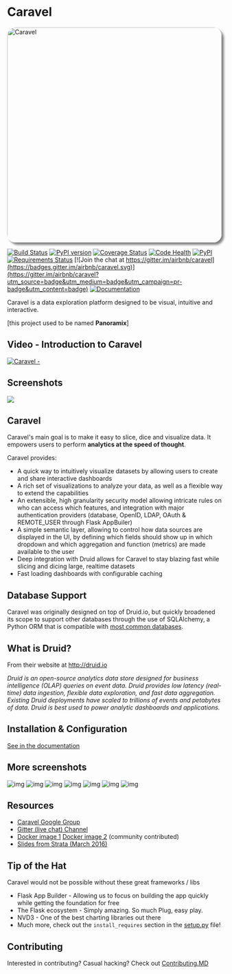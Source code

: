 Caravel
=========
<img src="http://i.imgur.com/H0Kyvyi.jpg" style="border-radius: 20px; box-shadow:5px 5px 5px gray;" alt="Caravel" width="500"/>

[![Build Status](https://travis-ci.org/airbnb/caravel.svg?branch=master)](https://travis-ci.org/airbnb/caravel)
[![PyPI version](https://badge.fury.io/py/caravel.svg)](https://badge.fury.io/py/caravel)
[![Coverage Status](https://coveralls.io/repos/airbnb/caravel/badge.svg?branch=master&service=github)](https://coveralls.io/github/airbnb/caravel?branch=master)
[![Code Health](https://landscape.io/github/airbnb/caravel/master/landscape.svg?style=flat)](https://landscape.io/github/airbnb/caravel/master)
[![PyPI](https://img.shields.io/pypi/pyversions/caravel.svg?maxAge=2592000)](https://pypi.python.org/pypi/caravel)
[![Requirements Status](https://requires.io/github/airbnb/caravel/requirements.svg?branch=master)](https://requires.io/github/airbnb/caravel/requirements/?branch=master)
[![Join the chat at https://gitter.im/airbnb/caravel](https://badges.gitter.im/airbnb/caravel.svg)](https://gitter.im/airbnb/caravel?utm_source=badge&utm_medium=badge&utm_campaign=pr-badge&utm_content=badge)
[![Documentation](https://img.shields.io/badge/docs-airbnb.io-blue.svg)](http://airbnb.io/caravel/)

Caravel is a data exploration platform designed to be visual, intuitive
and interactive.

[this project used to be named **Panoramix**]


Video - Introduction to Caravel
---------------------------------
[![Caravel - ](http://img.youtube.com/vi/3Txm_nj_R7M/0.jpg)](http://www.youtube.com/watch?v=3Txm_nj_R7M)

Screenshots
------------
<img class="overall-summary" src="http://i.imgur.com/x8t30YU.png">

Caravel
---------
Caravel's main goal is to make it easy to slice, dice and visualize data.
It empowers users to perform **analytics at the speed of thought**.

Caravel provides:
* A quick way to intuitively visualize datasets by allowing users to create
    and share interactive dashboards
* A rich set of visualizations to analyze your data, as well as a flexible
    way to extend the capabilities
* An extensible, high granularity security model allowing intricate rules
    on who can access which features, and integration with major
    authentication providers (database, OpenID, LDAP, OAuth & REMOTE_USER
    through Flask AppBuiler)
* A simple semantic layer, allowing to control how data sources are
    displayed in the UI, by defining which fields should show up in
    which dropdown and which aggregation and function (metrics) are
    made available to the user
* Deep integration with Druid allows for Caravel to stay blazing fast while
    slicing and dicing large, realtime datasets
* Fast loading dashboards with configurable caching


Database Support
----------------

Caravel was originally designed on top of Druid.io, but quickly broadened
its scope to support other databases through the use of SQLAlchemy, a Python
ORM that is compatible with
[most common databases](http://docs.sqlalchemy.org/en/rel_1_0/core/engines.html).


What is Druid?
-------------
From their website at http://druid.io

*Druid is an open-source analytics data store designed for
business intelligence (OLAP) queries on event data. Druid provides low
latency (real-time) data ingestion, flexible data exploration,
and fast data aggregation. Existing Druid deployments have scaled to
trillions of events and petabytes of data. Druid is best used to
power analytic dashboards and applications.*


Installation & Configuration
----------------------------

[See in the documentation](http://airbnb.io/caravel/installation.html)


More screenshots
----------------

![img](http://i.imgur.com/SAhDJCI.png)
![img](http://i.imgur.com/iuLpv1c.png)
![img](http://i.imgur.com/V2FWeZx.png)
![img](http://i.imgur.com/BeUtCzF.png)
![img](http://i.imgur.com/phoY7jI.png)
![img](http://i.imgur.com/NvIDgdC.png)
![img](http://i.imgur.com/DzwYyns.png)


Resources
-------------
* [Caravel Google Group](https://groups.google.com/forum/#!forum/airbnb_caravel)
* [Gitter (live chat) Channel](https://gitter.im/airbnb/caravel)
* [Docker image 1](https://hub.docker.com/r/kochalex/caravel/)
  [Docker image 2](https://hub.docker.com/r/amancevice/caravel/) (community contributed)
* [Slides from Strata (March 2016)](https://drive.google.com/open?id=0B5PVE0gzO81oOVJkdF9aNkJMSmM)


Tip of the Hat
--------------

Caravel would not be possible without these great frameworks / libs

* Flask App Builder - Allowing us to focus on building the app quickly while
getting the foundation for free
* The Flask ecosystem - Simply amazing. So much Plug, easy play.
* NVD3 - One of the best charting libraries out there
* Much more, check out the `install_requires` section in the [setup.py](https://github.com/airbnb/caravel/blob/master/setup.py) file!


Contributing
------------

Interested in contributing? Casual hacking? Check out  [Contributing.MD](https://github.com/airbnb/caravel/blob/master/CONTRIBUTING.md)
